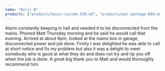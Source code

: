 ```yaml
---
name: "Avril W"
products: ["products/basic-system-539.md", "products/pet-package-849.md", "products/servicing-and-repairs.md", "products/standard-system-599.md", "products/ultimate-package-cctv-intruder-alarm-system-1549.md"]
---
```


Alarm constantly beeping in hall and needed it to be disconnected from the mains. Phoned Matt Thursday morning and he said he would call that evening. Arrived at about 6pm, looked at the mains box in garage, disconnected power and job done. Firstly I was delighted he was able to call at short notice and fix my problem but also it was a delight to meet somebody who is good at what they do and does not try and rip you off when the job is done. A great big thank you to Matt and would thoroughly recommend him.